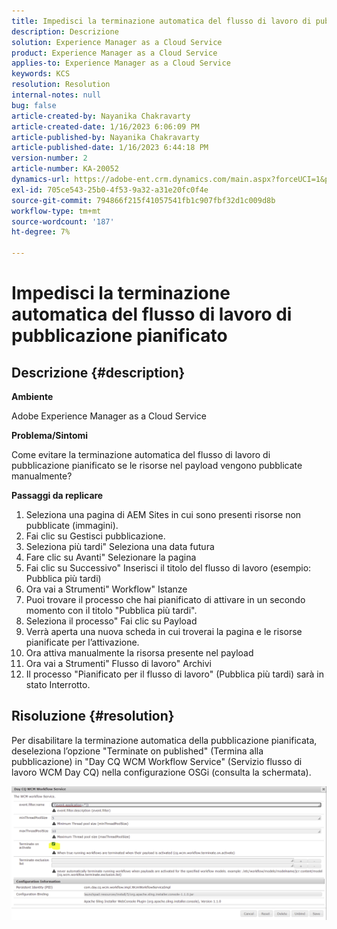 ```yaml
---
title: Impedisci la terminazione automatica del flusso di lavoro di pubblicazione pianificato
description: Descrizione
solution: Experience Manager as a Cloud Service
product: Experience Manager as a Cloud Service
applies-to: Experience Manager as a Cloud Service
keywords: KCS
resolution: Resolution
internal-notes: null
bug: false
article-created-by: Nayanika Chakravarty
article-created-date: 1/16/2023 6:06:09 PM
article-published-by: Nayanika Chakravarty
article-published-date: 1/16/2023 6:44:18 PM
version-number: 2
article-number: KA-20052
dynamics-url: https://adobe-ent.crm.dynamics.com/main.aspx?forceUCI=1&pagetype=entityrecord&etn=knowledgearticle&id=d9c58173-c895-ed11-aad1-6045bd006149
exl-id: 705ce543-25b0-4f53-9a32-a31e20fc0f4e
source-git-commit: 794866f215f41057541fb1c907fbf32d1c009d8b
workflow-type: tm+mt
source-wordcount: '187'
ht-degree: 7%

---
```


# Impedisci la terminazione automatica del flusso di lavoro di pubblicazione pianificato

## Descrizione {#description}


<b>Ambiente</b>

Adobe Experience Manager as a Cloud Service

<b>Problema/Sintomi</b>

Come evitare la terminazione automatica del flusso di lavoro di pubblicazione pianificato se le risorse nel payload vengono pubblicate manualmente?

<b>Passaggi da replicare</b>

1. Seleziona una pagina di AEM Sites in cui sono presenti risorse non pubblicate (immagini).
2. Fai clic su Gestisci pubblicazione.
3. Seleziona più tardi&quot; Seleziona una data futura
4. Fare clic su Avanti&quot; Selezionare la pagina
5. Fai clic su Successivo&quot; Inserisci il titolo del flusso di lavoro (esempio: Pubblica più tardi)
6. Ora vai a Strumenti&quot; Workflow&quot; Istanze
7. Puoi trovare il processo che hai pianificato di attivare in un secondo momento con il titolo &quot;Pubblica più tardi&quot;.
8. Seleziona il processo&quot; Fai clic su Payload
9. Verrà aperta una nuova scheda in cui troverai la pagina e le risorse pianificate per l’attivazione.
10. Ora attiva manualmente la risorsa presente nel payload
11. Ora vai a Strumenti&quot; Flusso di lavoro&quot; Archivi
12. Il processo &quot;Pianificato per il flusso di lavoro&quot; (Pubblica più tardi) sarà in stato Interrotto.



## Risoluzione {#resolution}


Per disabilitare la terminazione automatica della pubblicazione pianificata, deseleziona l’opzione &quot;Terminate on published&quot; (Termina alla pubblicazione) in &quot;Day CQ WCM Workflow Service&quot; (Servizio flusso di lavoro WCM Day CQ) nella configurazione OSGi (consulta la schermata).

![](assets/d1e5b094-d901-ed11-82e4-00224809fe22.png)
